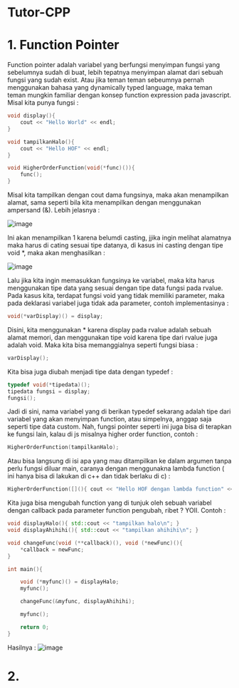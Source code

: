 # Tutor-CPP

# 1. Function Pointer
Function pointer adalah variabel yang berfungsi menyimpan fungsi yang sebelumnya sudah di buat, lebih tepatnya menyimpan alamat dari sebuah fungsi yang sudah exist. Atau jika teman teman sebeumnya pernah menggunakan bahasa yang dynamically typed language, maka teman teman mungkin familiar dengan konsep function expression pada javascript. Misal kita punya fungsi :

```cpp
void display(){
    cout << "Hello World" << endl;
}

void tampilkanHalo(){
    cout << "Hello HOF" << endl;
}

void HigherOrderFunction(void(*func)()){
    func();
}
```
Misal kita tampilkan dengan cout dama fungsinya, maka akan menampilkan alamat, sama seperti bila kita menampilkan dengan menggunakan ampersand (&). 
Lebih jelasnya : 
  
![image](https://github.com/user-attachments/assets/028d430a-4728-43cb-9dbc-e342123624a2)

Ini akan menampilkan 1 karena belumdi casting, jjika ingin melihat alamatnya maka harus di cating sesuai tipe datanya, di kasus ini casting dengan tipe void *, maka akan menghasilkan :
  
![image](https://github.com/user-attachments/assets/f994371e-6a1d-4442-b0e5-6b7adcb8472f)

Lalu jika kita ingin memasukkan fungsinya ke variabel, maka kita harus menggunakan tipe data yang sesuai dengan tipe data fungsi pada rvalue. Pada kasus kita, terdapat fungsi void yang tidak memiliki parameter, maka pada deklarasi variabel juga tidak ada parameter, contoh implementasinya :

```cpp
void(*varDisplay)() = display;
```
Disini, kita menggunakan * karena display pada rvalue adalah sebuah alamat memori, dan menggunakan tipe void karena tipe dari rvalue juga adalah void.
Maka kita bisa memanggialnya seperti fungsi biasa :

```cpp
varDisplay();
```

Kita bisa juga diubah menjadi tipe data dengan typedef :

```cpp
typedef void(*tipedata)();
tipedata fungsi = display;
fungsi();
```

Jadi di sini, nama variabel yang di berikan typedef sekarang adalah tipe dari variabel yang akan menyimpan function, atau simpelnya, anggap saja seperti tipe data custom. Nah, fungsi pointer seperti ini juga bisa di terapkan ke fungsi lain, kalau di js misalnya higher order function, contoh : 

```cpp
HigherOrderFunction(tampilkanHalo);
```

Atau bisa langsung di isi apa yang mau ditampilkan ke dalam argumen tanpa perlu fungsi diluar main, caranya dengan menggunakna lambda function ( ini hanya bisa di lakukan di c++ dan tidak  berlaku di c) :

```cpp
HigherOrderFunction([](){ cout << "Hello HOF dengan lambda function" << endl; });
```

Kita juga bisa mengubah function yang di tunjuk oleh sebuah variabel dengan callback pada parameter function pengubah, ribet ? YOII. Contoh :
```cpp
void displayHalo(){ std::cout << "tampilkan halo\n"; }
void displayAhihihi(){ std::cout << "tampilkan ahihihi\n"; }

void changeFunc(void (**callback)(), void (*newFunc)(){
    *callback = newFunc;
}

int main(){

    void (*myfunc)() = displayHalo;
    myfunc();

    changeFunc(&myfunc, displayAhihihi);

    myfunc();

    return 0;
}
```

Hasilnya :
![image](https://github.com/user-attachments/assets/9d8ac2dc-70e2-40e0-bc60-e05501107a67)


# 2. 
